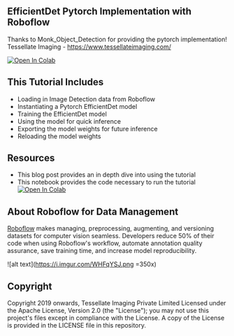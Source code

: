 ## EfficientDet Pytorch Implementation with Roboflow 

Thanks to Monk_Object_Detection for providing the pytorch implementation! Tessellate Imaging - https://www.tessellateimaging.com/

[![Open In Colab](https://colab.research.google.com/assets/colab-badge.svg)](https://colab.research.google.com/drive/1ZmbeTro4SqT7h_TfW63MLdqbrCUk_1br#scrollTo=KwDS9qqBbMQa)

## This Tutorial Includes

* Loading in Image Detection data from Roboflow
* Instantiating a Pytorch EfficientDet model
* Training the EfficientDet model
* Using the model for quick inference
* Exporting the model weights for future inference
* Reloading the model weights

## Resources

* This blog post provides an in depth dive into using the tutorial
* This notebook provides the code necessary to run the tutorial [![Open In Colab](https://colab.research.google.com/assets/colab-badge.svg)](https://colab.research.google.com/drive/1ZmbeTro4SqT7h_TfW63MLdqbrCUk_1br#scrollTo=KwDS9qqBbMQa)

## About Roboflow for Data Management

[Roboflow](https://roboflow.ai) makes managing, preprocessing, augmenting, and versioning datasets for computer vision seamless.
Developers reduce 50% of their code when using Roboflow's workflow, automate annotation quality assurance, save training time, and increase model reproducibility.

![alt text](https://i.imgur.com/WHFqYSJ.png =350x)


## Copyright

Copyright 2019 onwards, Tessellate Imaging Private Limited Licensed under the Apache License, Version 2.0 (the "License"); you may not use this project's files except in compliance with the License. A copy of the License is provided in the LICENSE file in this repository.
